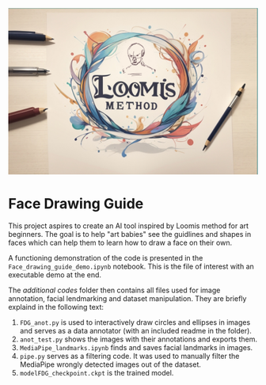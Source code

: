 <img src="Img/loomis_applogo.jpg" width="800">

# **Face Drawing Guide**

This project aspires to create an AI tool inspired by Loomis method for art beginners. The goal is to help "art babies" see the guidlines and shapes in faces which can help them to learn how to draw a face on their own.

A functioning demonstration of the code is presented in the `Face_drawing_guide_demo.ipynb` notebook. This is the file of interest with an executable demo at the end.

The *additional codes* folder then contains all files used for image annotation, facial lendmarking and dataset manipulation. They are briefly explaind in the following text:

  1. `FDG_anot.py` is used to interactively draw circles and ellipses in images and serves as a data annotator (with an included readme in the folder).
  2. `anot_test.py` shows the images with their annotations and exports them.
  3. `MediaPipe_landmarks.ipynb` finds and saves facial landmarks in images. 
  4. `pipe.py` serves as a filtering code. It was used to manually filter the MediaPipe wrongly detected images out of the dataset.
  5. `modelFDG_checkpoint.ckpt` is the trained model.




